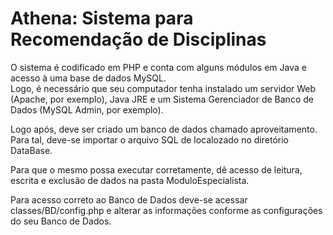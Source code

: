 

<h1>Athena: Sistema para Recomendação de Disciplinas</h1>


<p> O sistema é codificado em PHP e conta com alguns módulos em Java e acesso à uma base de dados MySQL.<br>
Logo, é necessário que seu computador tenha instalado um servidor Web (Apache, por exemplo), Java JRE e um Sistema Gerenciador de Banco de Dados (MySQL Admin, por exemplo). 
</p>
<p>
Logo após, deve ser criado um banco de dados chamado aproveitamento. Para tal, deve-se importar o arquivo SQL de localozado no diretório DataBase.  
</p>

<p> Para que o mesmo possa executar corretamente, dê acesso de leitura, escrita e exclusão de dados na pasta ModuloEspecialista.</p>

<p> Para acesso correto ao Banco de Dados deve-se acessar classes/BD/config.php e alterar as informações conforme as configurações do seu Banco de Dados.</p>
